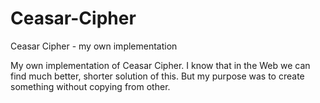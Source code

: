 # Ceasar-Cipher
Ceasar Cipher - my own implementation

My own implementation of Ceasar Cipher. I know that in the Web we can find much better, shorter solution of this. But my purpose was to create something without copying from other.

